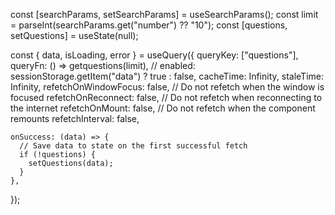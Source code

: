 const [searchParams, setSearchParams] = useSearchParams();
  const limit = parseInt(searchParams.get("number") ?? "10");
  const [questions, setQuestions] = useState(null);

  const { data, isLoading, error } = useQuery({
    queryKey: ["questions"],
    queryFn: () => getquestions(limit),
    // enabled: sessionStorage.getItem("data") ? true : false,
    cacheTime: Infinity,
    staleTime: Infinity,
    refetchOnWindowFocus: false, // Do not refetch when the window is focused
    refetchOnReconnect: false, // Do not refetch when reconnecting to the internet
    refetchOnMount: false, // Do not refetch when the component remounts
    refetchInterval: false,
    
    onSuccess: (data) => {
      // Save data to state on the first successful fetch
      if (!questions) {
        setQuestions(data);
      }
    },
  });